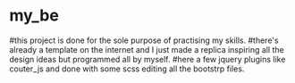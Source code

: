 # my_be
#this project is done for the sole purpose of practising my skills.
#there's already a template on the internet and I just made a replica inspiring all the design ideas but programmed all by myself.
#here a few jquery plugins like couter_js and done with some scss editing all the bootstrp files. 
